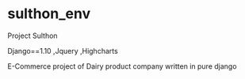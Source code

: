 # sulthon_env
Project Sulthon

Django==1.10
,Jquery
,Highcharts

E-Commerce project of Dairy product company written in pure django
